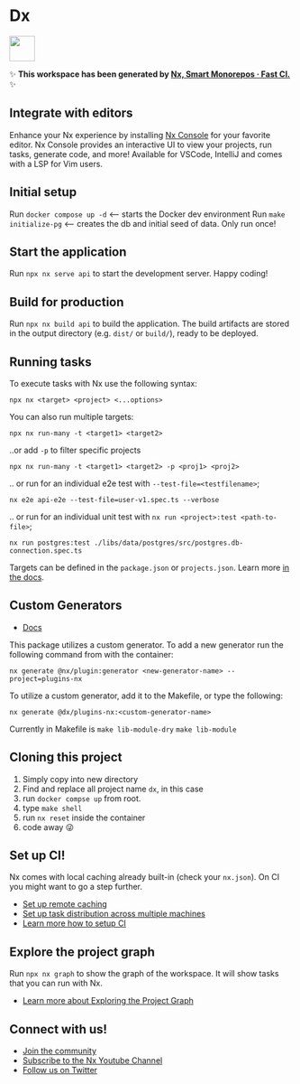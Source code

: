 # Dx

<a alt="Nx logo" href="https://nx.dev" target="_blank" rel="noreferrer"><img src="https://raw.githubusercontent.com/nrwl/nx/master/images/nx-logo.png" width="45"></a>

✨ **This workspace has been generated by [Nx, Smart Monorepos · Fast CI.](https://nx.dev)** ✨

## Integrate with editors

Enhance your Nx experience by installing [Nx Console](https://nx.dev/nx-console) for your favorite editor. Nx Console
provides an interactive UI to view your projects, run tasks, generate code, and more! Available for VSCode, IntelliJ and
comes with a LSP for Vim users.

## Initial setup
Run `docker compose up -d` <-- starts the Docker dev environment
Run `make initialize-pg` <-- creates the db and initial seed of data. Only run once!

## Start the application

Run `npx nx serve api` to start the development server. Happy coding!

## Build for production

Run `npx nx build api` to build the application. The build artifacts are stored in the output directory (e.g. `dist/` or `build/`), ready to be deployed.

## Running tasks

To execute tasks with Nx use the following syntax:

```
npx nx <target> <project> <...options>
```

You can also run multiple targets:

```
npx nx run-many -t <target1> <target2>
```

..or add `-p` to filter specific projects

```
npx nx run-many -t <target1> <target2> -p <proj1> <proj2>
```

.. or run for an individual e2e test with `--test-file=<testfilename>`;
```
nx e2e api-e2e --test-file=user-v1.spec.ts --verbose
```

.. or run for an individual unit test with `nx run <project>:test <path-to-file>`;
```
nx run postgres:test ./libs/data/postgres/src/postgres.db-connection.spec.ts
```

Targets can be defined in the `package.json` or `projects.json`. Learn more [in the docs](https://nx.dev/features/run-tasks).

## Custom Generators

- [Docs](https://nx.dev/extending-nx/recipes/local-generators)

This package utilizes a custom generator. To add a new generator run the following command from with the container:

`nx generate @nx/plugin:generator <new-generator-name> --project=plugins-nx`

To utilize a custom generator, add it to the Makefile, or type the following:

`nx generate @dx/plugins-nx:<custom-generator-name>`

Currently in Makefile is
  `make lib-module-dry`
  `make lib-module`

## Cloning this project

 1. Simply copy into new directory
 1. Find and replace all project name `dx`, in this case
 1. run `docker compse up` from root.
 1. type `make shell`
 1. run `nx reset` inside the container
 1. code away 😜

## Set up CI!

Nx comes with local caching already built-in (check your `nx.json`). On CI you might want to go a step further.

- [Set up remote caching](https://nx.dev/features/share-your-cache)
- [Set up task distribution across multiple machines](https://nx.dev/nx-cloud/features/distribute-task-execution)
- [Learn more how to setup CI](https://nx.dev/recipes/ci)

## Explore the project graph

Run `npx nx graph` to show the graph of the workspace.
It will show tasks that you can run with Nx.

- [Learn more about Exploring the Project Graph](https://nx.dev/core-features/explore-graph)

## Connect with us!

- [Join the community](https://nx.dev/community)
- [Subscribe to the Nx Youtube Channel](https://www.youtube.com/@nxdevtools)
- [Follow us on Twitter](https://twitter.com/nxdevtools)
